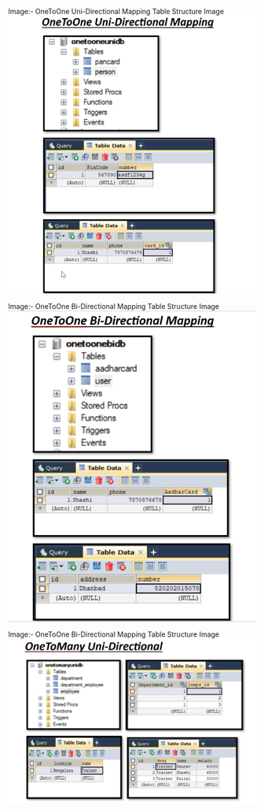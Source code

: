 Image:- OneToOne Uni-Directional Mapping Table Structure Image
![Alt text](/oneToOneUni.png "optional title")


Image:- OneToOne Bi-Directional Mapping Table Structure Image
![Alt text](/OneToOneBi.png "optional title")


Image:- OneToOne Bi-Directional Mapping Table Structure Image
![Alt text](/OneToManyUni.png "optional title")
